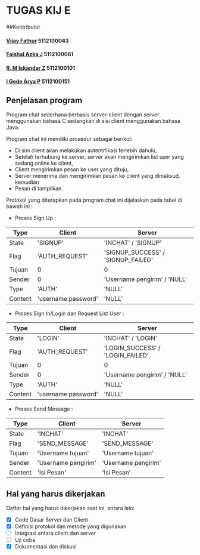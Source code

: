 # TUGAS KIJ E

##Kontributor

#### [Vijay Fathur](https://github.com/vertikaldash) 5112100043
#### [Faishal Azka J](https://github.com/azukineru) 5112100061
#### [R. M Iskandar Z](https://github.com/IssenShiro) 5112100101
#### [I Gede Arya P](https://github.com/aryashinji) 5112100151

## Penjelasan program
Program chat sederhana berbasis server-client dengan server menggunakan bahasa C
sedangkan di sisi client menggunakan bahasa Java.

Program chat ini memiliki prosedur sebagai berikut:
* Di sini client akan melakukan autentifikasi terlebih dahulu,
* Setelah terhubung ke server, server akan mengirimkan list user yang sedang online ke client,
* Client mengirimkan pesan ke user yang dituju,
* Server menerima dan mengirimkan pesan ke client yang dimaksud, kemudian
* Pesan di tampilkan.

Protokol yang diterapkan pada program chat ini dijelaskan pada tabel di bawah ini :

* Proses Sign Up :

Type |  Client 		  |  Server 				
-------|-------------------|-------------------------
State |'SIGNUP' |'INCHAT' / 'SIGNUP'
Flag |'AUTH_REQUEST' | 'SIGNUP_SUCCESS' / 'SIGNUP_FAILED'
Tujuan |0 |0
Sender |0 | 'Username pengirim' / 'NULL'
Type   |'AUTH'  | 'NULL' 
Content |'username:password' | 'NULL'


* Proses Sign In/Login dan Request List User :

Type |  Client 		  |  Server 	
-------|-------------------|-------------------------
State |'LOGIN' |'INCHAT' / 'LOGIN'
Flag |'AUTH_REQUEST' | 'LOGIN_SUCCESS' / 'LOGIN_FAILED'
Tujuan |0 |0
Sender |0 | 'Username pengirim' / 'NULL'
Type   |'AUTH'  | 'NULL' 
Content |'username:password' | 'NULL'

* Proses Send Message :

Type |  Client 		  |  Server 	
-------|-------------------|-------------------------
State |'INCHAT' |'INCHAT'
Flag |'SEND_MESSAGE' | 'SEND_MESSAGE'
Tujuan |'Username tujuan' |'Username tujuan'
Sender |'Username pengirim' |'Username pengirim'
Content |'Isi Pesan' |'Isi Pesan'

## Hal yang harus dikerjakan
Daftar hal yang harus dikerjakan saat ini, antara lain:
- [x] Code Dasar Server dan Client
- [x] Definisi protokol dan metode yang digunakan
- [ ] Integrasi antara client dan server
- [ ] Uji coba
- [x] Dokumentasi dan diskusi
